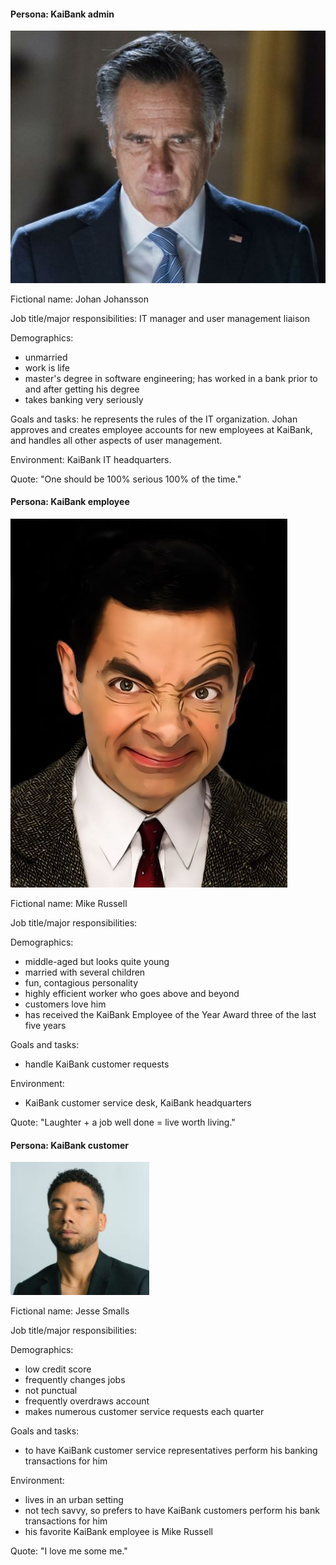 #### Persona: KaiBank admin

![Johan Johansson, KaiBank admin](resources/johan-johansson.jpg)

Fictional name: Johan Johansson 

Job title/major responsibilities: IT manager and user management liaison

Demographics: 

- unmarried
- work is life
- master's degree in software engineering; has worked in a bank prior to and after getting his degree
- takes banking very seriously

Goals and tasks: he represents the rules of the IT organization. Johan approves and creates employee accounts for new employees at KaiBank, and handles all other aspects of user management.

Environment: KaiBank IT headquarters.

Quote: "One should be 100% serious 100% of the time."


#### Persona: KaiBank employee

![Mike Russell, KaiBank employee](resources/mike-russell.jpg)

Fictional name: Mike Russell

Job title/major responsibilities: 

Demographics:

- middle-aged but looks quite young
- married with several children
- fun, contagious personality
- highly efficient worker who goes above and beyond
- customers love him
- has received the KaiBank Employee of the Year Award three of the last five years

Goals and tasks:

- handle KaiBank customer requests

Environment:

- KaiBank customer service desk, KaiBank headquarters

Quote: "Laughter + a job well done = live worth living."


#### Persona: KaiBank customer

![Jesse Smalls, KaiBank customer](resources/jesse-smalls.jpg)

Fictional name: Jesse Smalls

Job title/major responsibilities:

Demographics: 

- low credit score
- frequently changes jobs
- not punctual
- frequently overdraws account
- makes numerous customer service requests each quarter

Goals and tasks: 

- to have KaiBank customer service representatives perform his banking transactions for him

Environment:

- lives in an urban setting
- not tech savvy, so prefers to have KaiBank customers perform his bank transactions for him
- his favorite KaiBank employee is Mike Russell

Quote: "I love me some me."
